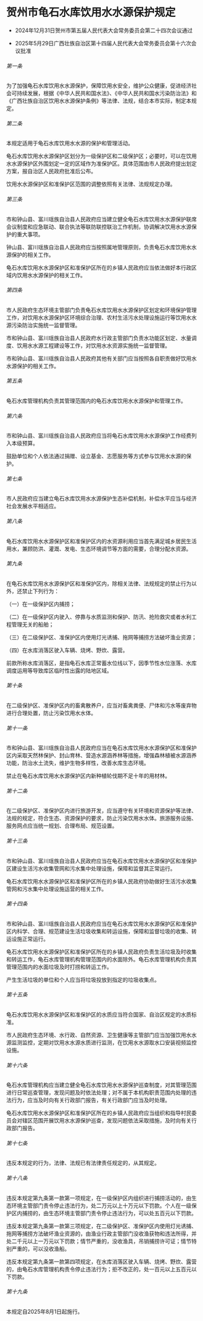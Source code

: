 # 贺州市龟石水库饮用水水源保护规定

- 2024年12月31日贺州市第五届人民代表大会常务委员会第二十四次会议通过

- 2025年5月29日广西壮族自治区第十四届人民代表大会常务委员会第十六次会议批准

<!-- INFO END -->

###### 第一条

为了加强龟石水库饮用水水源保护，保障饮用水安全，维护公众健康，促进经济社会可持续发展，根据《中华人民共和国水法》、《中华人民共和国水污染防治法》和《广西壮族自治区饮用水水源保护条例》等法律、法规，结合本市实际，制定本规定。

###### 第二条

本规定适用于龟石水库饮用水水源的保护和管理活动。

龟石水库饮用水水源保护区划分为一级保护区和二级保护区；必要时，可以在饮用水水源保护区外围划定一定的区域作为准保护区。具体范围由市人民政府提出划定方案，报自治区人民政府批准后公布。

饮用水水源保护区和准保护区范围的调整依照有关法律、法规规定办理。

###### 第三条

市和钟山县、富川瑶族自治县人民政府应当建立健全龟石水库饮用水水源保护联席会议制度和应急联动、联合执法等联防联控联治工作机制，协调解决饮用水水源保护的重大事项。

钟山县、富川瑶族自治县人民政府应当按照属地管理原则，负责龟石水库饮用水水源保护的相关工作。

龟石水库饮用水水源保护区和准保护区所在的乡镇人民政府应当依法做好本行政区域内饮用水水源保护的相关工作。

###### 第四条

市人民政府生态环境主管部门负责龟石水库饮用水水源保护区划定和环境保护管理工作，对饮用水水源保护区环境综合治理、农村生活污水处理设施运行等饮用水水源污染防治实施统一监督管理。

市和钟山县、富川瑶族自治县人民政府水行政主管部门负责水功能区划定、水量调度、饮用水水源工程建设等工作，对饮用水水资源实施统一监督管理。

市和钟山县、富川瑶族自治县人民政府其他有关部门应当按照各自职责做好饮用水水源保护的相关工作。

###### 第五条

龟石水库管理机构负责其管理范围内的龟石水库饮用水水源保护和管理工作。

###### 第六条

市和钟山县、富川瑶族自治县人民政府应当将龟石水库饮用水水源保护工作经费列入本级预算。

鼓励单位和个人依法通过捐赠、设立基金、志愿服务等方式参与饮用水水源的保护。

###### 第七条

市人民政府应当建立龟石水库饮用水水源保护生态补偿机制，补偿水平应当与经济社会发展水平相适应。

###### 第八条

龟石水库饮用水水源保护区和准保护区内的水资源利用应当首先满足城乡居民生活用水，兼顾防洪、灌溉、发电、生态环境调节等方面的需要，合理分配水资源。

###### 第九条

在龟石水库饮用水水源保护区和准保护区内，除相关法律、法规规定的禁止行为以外，还禁止下列行为：

（一）在一级保护区内捕捞；

（二）在一级保护区内驶入、停靠与水质监测和保护、防汛、抢险救灾或者水利工程管理无关的船舶；

（三）在二级保护区、准保护区内使用灯光诱捕、拖网等捕捞方法破坏渔业资源；

（四）在水库消落区驶入车辆、烧烤、野炊、露营。

前款所称水库消落区，是指龟石水库正常蓄水位线以下，因季节性水位涨落、水库调度运用等导致库区临时性出露的陆地区域。

###### 第十条

在二级保护区、准保护区内的畜禽散养户，应当对畜禽粪便、尸体和污水等废弃物进行合理处置，防止污染饮用水水体。

###### 第十一条

市和钟山县、富川瑶族自治县人民政府应当在龟石水库饮用水水源保护区和准保护区内采取天然林保护、封山育林、营造水源涵养林等措施，增强森林植被水源涵养功能，防治水土流失，维护生物多样性，改善水库生态环境。

禁止在龟石水库饮用水水源保护区内新种植轮伐期不足十年的用材林。

###### 第十二条

在二级保护区、准保护区内进行旅游开发，应当遵守有关环境和资源保护等法律、法规的规定，符合生态、资源保护的要求，防止污染饮用水水体。旅游服务设施、服务网点应当统一规划、合理布局、规范设置。

###### 第十三条

市和钟山县、富川瑶族自治县人民政府应当在龟石水库饮用水水源保护区和准保护区建设生活污水收集管网和污水集中处理设施，保障和监督其正常运行。

龟石水库饮用水水源保护区和准保护区所在的乡镇人民政府协助做好生活污水收集管网和污水集中处理设施运营的相关工作。

###### 第十四条

市和钟山县、富川瑶族自治县人民政府应当在龟石水库饮用水水源保护区和准保护区内科学、合理、规范建设生活垃圾收集和转运设施，保障和监督垃圾的收集、转运设施正常运行。

龟石水库饮用水水源保护区和准保护区所在的乡镇人民政府负责生活垃圾及时收集和转运工作，龟石水库管理机构管理范围内的水面除外。龟石水库管理机构负责其管理范围内的水面垃圾及时打捞和转运工作。

产生生活垃圾的单位和个人应当将垃圾投放到指定的垃圾收集点。

###### 第十五条

龟石水库饮用水水源保护区和准保护区的水质应当符合国家、自治区规定的水质标准。

市人民政府生态环境、水行政、自然资源、卫生健康等主管部门应当加强饮用水水源监测监控，定期对饮用水水源水质进行监测，在饮用水水源取水口安装视频监控设施。

###### 第十六条

龟石水库管理机构应当建立健全龟石水库饮用水水源保护巡查制度，对其管理范围进行日常巡查管理，发现问题及时依法处理；对不属于本机构职责范围内处理的违法行为，应当及时向有关行政部门报告，有关行政部门应当及时处理。

龟石水库饮用水水源保护区和准保护区所在的乡镇人民政府应当组织和指导村民委员会对辖区范围开展饮用水水源保护巡查，发现问题依法采取措施，及时向有关行政部门报告。

###### 第十七条

违反本规定的行为，法律、法规已有法律责任规定的，从其规定。

###### 第十八条

违反本规定第九条第一款第一项规定，在一级保护区内组织进行捕捞活动的，由生态环境主管部门责令停止违法行为，处二万元以上十万元以下罚款。个人在一级保护区内捕捞的，由生态环境主管部门责令停止违法行为，可以处五百元以下罚款。

违反本规定第九条第一款第三项规定，在二级保护区、准保护区内使用灯光诱捕、拖网等捕捞方法破坏渔业资源的，由渔业行政主管部门没收渔获物和违法所得，并处二千元以上一万元以下罚款；情节严重的，没收渔具，吊销捕捞许可证；情节特别严重的，可以没收渔船。

违反本规定第九条第一款第四项规定，在水库消落区驶入车辆、烧烤、野炊、露营的，由龟石水库管理机构责令停止违法行为；拒不改正的，处一百元以上五百元以下罚款。

###### 第十九条

本规定自2025年8月1日起施行。
